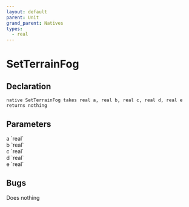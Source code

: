 ```yaml
---
layout: default
parent: Unit
grand_parent: Natives
types:
  - real
---
```


# SetTerrainFog

## Declaration

```
native SetTerrainFog takes real a, real b, real c, real d, real e returns nothing
```

## Parameters
<dl>
  <dt>a `real`</dt>
  <dd></dd>

  <dt>b `real`</dt>
  <dd></dd>

  <dt>c `real`</dt>
  <dd></dd>

  <dt>d `real`</dt>
  <dd></dd>

  <dt>e `real`</dt>
  <dd></dd>
</dl>

## Bugs 
Does nothing